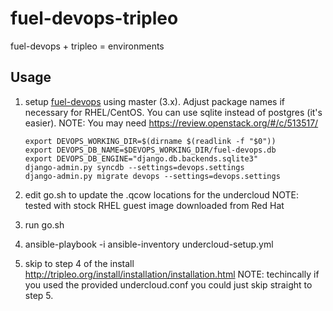 fuel-devops-tripleo
===================

fuel-devops + tripleo = environments


Usage
-----

1) setup [fuel-devops](https://docs.openstack.org/fuel-docs/latest/devdocs/devops.html)
   using master (3.x).  Adjust package names if necessary for RHEL/CentOS.
   You can use sqlite instead of postgres (it's easier). NOTE: You may need
   https://review.openstack.org/#/c/513517/

       export DEVOPS_WORKING_DIR=$(dirname $(readlink -f "$0"))
       export DEVOPS_DB_NAME=$DEVOPS_WORKING_DIR/fuel-devops.db
       export DEVOPS_DB_ENGINE="django.db.backends.sqlite3"
       django-admin.py syncdb --settings=devops.settings
       django-admin.py migrate devops --settings=devops.settings

2) edit go.sh to update the .qcow locations for the undercloud
   NOTE: tested with stock RHEL guest image downloaded from Red Hat

3) run go.sh

4) ansible-playbook -i ansible-inventory undercloud-setup.yml

5) skip to step 4 of the install http://tripleo.org/install/installation/installation.html
   NOTE: techincally if you used the provided undercloud.conf you could just
   skip straight to step 5.

